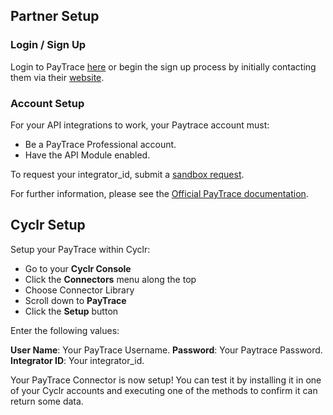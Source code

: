 
<section class="setup partner" markdown="1">

## Partner Setup

<div class="section-content" markdown="1">

### Login / Sign Up

Login to PayTrace [here](https://www.paytrace.com/login.pay) or begin the sign up process by initially contacting them via their [website](https://paytrace.net/contact-us/).

### Account Setup

For your API integrations to work, your Paytrace account must:

- Be a PayTrace Professional account.
- Have the API Module enabled.

To request your integrator_id, submit a [sandbox request](https://www.paytrace.net/sandbox-account/).

For further information, please see the [Official PayTrace documentation](https://developers.paytrace.com/support/home#14000046858).

</div>

</section>

<section class="setup cyclr" markdown="1">

## Cyclr Setup

<div class="section-content" markdown="1">

Setup your PayTrace within Cyclr:

- Go to your **Cyclr Console**
- Click the **Connectors** menu along the top
- Choose Connector Library
- Scroll down to **PayTrace**
- Click the **Setup** button

Enter the following values:

**User Name**: Your PayTrace Username.
**Password**: Your Paytrace Password.
**Integrator ID**: Your integrator_id.

Your PayTrace Connector is now setup! You can test it by installing it in one of your Cyclr accounts and executing one of the methods to confirm it can return some data.

</div>

</section>
